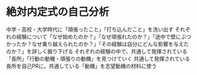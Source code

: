 # 絶対内定式の自己分析

中学・高校・大学時代に「頑張ったこと」「打ち込んだこと」を洗い出す
それぞれの経験について「なぜ始めたのか？」「なぜ頑張れたのか？」「途中で壁にぶつかったか？なぜ乗り越えられたのか？」「その経験は自分にどんな影響を与えたのか？」を詳しく掘り下げる
それぞれの経験の中で、共通して発揮されている「長所」「行動の動機・頑張りの動機」を見つけていく
共通して発揮されている長所を自己PRに。共通している「動機」を志望動機の材料に使う
